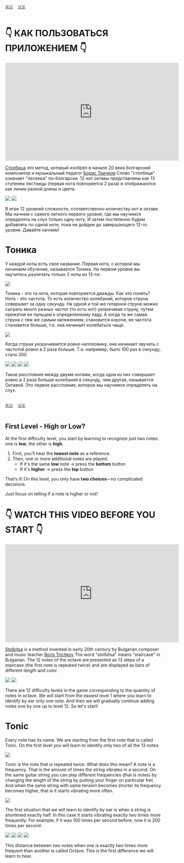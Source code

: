 <span id="ru"><a href='#ru'>🇷🇺</a> &nbsp;&nbsp;&nbsp;<a href='#en'>🇺🇸</a> &nbsp;&nbsp;&nbsp;</span><br><br>

  # 👇 КАК ПОЛЬЗОВАТЬСЯ ПРИЛОЖЕНИЕМ 👇
  <iframe width="560" height="315" src="https://www.youtube.com/embed/_ShEVObUGnY?si=6YynsBcxRWGCZcx6" title="YouTube video player" frameborder="0" allow="accelerometer; autoplay; clipboard-write; encrypted-media; gyroscope; picture-in-picture; web-share" referrerpolicy="strict-origin-when-cross-origin" allowfullscreen></iframe>


  [Столбица](https://bg.wikipedia.org/wiki/%D0%A1%D1%82%D1%8A%D0%BB%D0%B1%D0%B8%D1%86%D0%B0%D1%82%D0%B0) это метод, который изобрёл в начале 20 века болгарский композитор и музыкальный педагог [Борис Тричков](https://bg.wikipedia.org/wiki/%D0%91%D0%BE%D1%80%D0%B8%D1%81_%D0%A2%D1%80%D0%B8%D1%87%D0%BA%D0%BE%D0%B2)
  Слово "столбица" означает "лесенка" по-болгарски. 12 нот октавы представлены как 13 ступенек лестницы (первая нота повторяется 2 раза) и отображаются как линии разной длины и цвета.

  ![](https://github.com/stolbitsa/stolbitsa/assets/149964365/d76c0467-0888-4e05-8136-bbc40dca4e18)
  ![](https://github.com/stolbitsa/stolbitsa/assets/149964365/24b126fd-6e2a-44fe-80ed-403ce6f5203f)

  В игре 12 уровней сложности, соответственно количеству нот в октаве.
  Мы начнем с самого легкого первого уровня, где мы научимся определять на слух только одну ноту. И затем постепенно будем добавлять по одной ноте, пока не дойдем до завершающего 12-го уровня. Давайте начнем!


# Тоника

У каждой ноты есть свое название. Первая нота, с которой мы начинаем обучение, называется Тоника. На первом уровне вы научитесь различать только 2 ноты из 13-ти:

  ![](https://github.com/stolbitsa/stolbitsa/assets/149964365/f43dfe63-c550-4aec-a210-b9d60867b3db)

  Тоника - это та нота, которая повторяется дважды. Как это понять?
  Нота - это частота. То есть количество колебаний, которое струна совершает за одну секунду.
  На одной и той же гитарной струне можно сыграть много разных частот (то есть нот) укорачивая струну, путем прижатия ее пальцем к определенному ладу.
  А когда та же самая струна с тем же самым натяжением, становится короче, ее частота становится больше, т.е. она начинает колебаться чаще.

  ![](https://github.com/stolbitsa/stolbitsa/assets/149964365/3c063432-74a8-47b6-aeb3-e0cd299aacec)

  Когда струна укорачивается ровно наполовину, она начинает звучать с частотой ровно в 2 раза больше. Т.е. например, было 100 раз в секунду, стало 200.

![](https://github.com/stolbitsa/stolbitsa/assets/149964365/0fd21681-4296-4434-8334-7ba494e05c4e)
![](https://github.com/stolbitsa/stolbitsa/assets/149964365/d3ad4510-6f85-45f0-bc1b-a9453a52140a)
![](https://github.com/stolbitsa/stolbitsa/assets/149964365/1163dfd9-c3d5-4705-9f4c-b61045be4df9)
![](https://github.com/stolbitsa/stolbitsa/assets/149964365/48927276-0d55-4422-a025-5e64cdfa98ca)

  Такое расстояние между двумя нотами, когда одна из них совершает ровно в 2 раза больше колебаний в секунду, чем другая, называется Октавой.
  Это первое расстояние, которое мы научимся определять на слух.
<br><br>

<span id="en"><a href='#ru'>🇷🇺</a> &nbsp;&nbsp;&nbsp;<a href='#en'>🇺🇸</a> &nbsp;&nbsp;&nbsp;</span><br><br>

## First Level - High or Low?    
At the first difficulty level, you start by learning to recognize just two notes: one is **low**, the other is **high**.

1. First, you’ll hear the **lowest note** as a reference.
1. Then, one or more additional notes are played.          
   - If it's the same **low** note → press the **bottom** button
   - If it's **higher** → press the **top** button

That’s it! On this level, you only have **two choices**—no complicated decisions.

Just focus on telling if a note is higher or not!


# 👇 WATCH THIS VIDEO BEFORE YOU START 👇

<iframe width="560" height="315" src="https://www.youtube.com/embed/ZHIYL-_FjJU?si=lKB8L76MOuC2BJxE" title="YouTube video player" frameborder="0" allow="accelerometer; autoplay; clipboard-write; encrypted-media; gyroscope; picture-in-picture; web-share" referrerpolicy="strict-origin-when-cross-origin" allowfullscreen></iframe>



  [Stolbitsa](https://bg.wikipedia.org/wiki/%D0%A1%D1%82%D1%8A%D0%BB%D0%B1%D0%B8%D1%86%D0%B0%D1%82%D0%B0) is a method invented in early 20th century by Bulgarian composer and music teacher [Boris Trichkov](https://bg.wikipedia.org/wiki/%D0%91%D0%BE%D1%80%D0%B8%D1%81_%D0%A2%D1%80%D0%B8%D1%87%D0%BA%D0%BE%D0%B2)
  The word "stolbitsa" means "staircase" in Bulgarian. The 12 notes of the octave are presented as 13 steps of a staircase (the first note is repeated twice) and are displayed as bars of different length and color.

  ![](https://github.com/stolbitsa/stolbitsa/assets/149964365/d76c0467-0888-4e05-8136-bbc40dca4e18)
  ![](https://github.com/stolbitsa/stolbitsa/assets/149964365/24b126fd-6e2a-44fe-80ed-403ce6f5203f)

  There are 12 difficulty levels in the game corresponding to the quantity of notes in octave.
  We will start from the easiest level 1 where you learn to identify by ear only one note. And then we will gradually continue adding notes one by one up to level 12. So let's start!

# Tonic

  Every note has its name. We are starting from the first note that is called Tonic. On the first level you will learn to identify only two of all the 13 notes:

  ![](https://github.com/stolbitsa/stolbitsa/assets/149964365/f43dfe63-c550-4aec-a210-b9d60867b3db)

  Tonic is the note that is repeated twice. What does this mean?
  A note is a frequency. That is the amount of times the string vibrates in a second.
  On the same guitar string you can play different frequencies (that is notes) by changing the length of the string by putting your finger on particular fret.
  And when the same string with same tension becomes shorter its frequency becomes higher, that is it starts vibrating more often.

  ![](https://github.com/stolbitsa/stolbitsa/assets/149964365/3c063432-74a8-47b6-aeb3-e0cd299aacec)

  The first situation that we will learn to identify by ear is when a string is shortened exactly half. In this case it starts vibrating exactly two times more frequently. For example, if it was 100 times per second before, now it is 200 times per second.

![](https://github.com/stolbitsa/stolbitsa/assets/149964365/0fd21681-4296-4434-8334-7ba494e05c4e)
![](https://github.com/stolbitsa/stolbitsa/assets/149964365/d3ad4510-6f85-45f0-bc1b-a9453a52140a)
![](https://github.com/stolbitsa/stolbitsa/assets/149964365/1163dfd9-c3d5-4705-9f4c-b61045be4df9)
![](https://github.com/stolbitsa/stolbitsa/assets/149964365/48927276-0d55-4422-a025-5e64cdfa98ca)

  This distance between two notes when one is exactly two times more frequent than another is called Octave.
  This is the first difference we will learn to hear.
<br><br>

